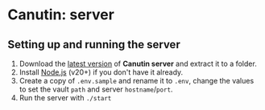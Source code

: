 # Canutin: server

## Setting up and running the server

1. Download the [latest version](https://github.com/Canutin/desktop/releases) of **Canutin server** and extract it to a folder.
2. Install [Node.js](https://nodejs.org/) (v20+) if you don't have it already.
3. Create a copy of `.env.sample` and rename it to `.env`, change the values to set the vault `path` and server `hostname`/`port`.
4. Run the server with `./start`
